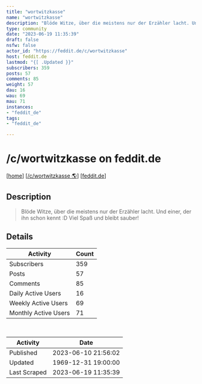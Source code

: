 ```yaml
---
title: "wortwitzkasse" 
name: "wortwitzkasse"
description: "Blöde Witze, über die meistens nur der Erzähler lacht. Und einer, der ihn schon kennt :D Viel Spaß und bleibt sauber!"
type: community
date: "2023-06-19 11:35:39"
draft: false
nsfw: false
actor_id: "https://feddit.de/c/wortwitzkasse"
host: feddit.de
lastmod: "{[ .Updated }}"
subscribers: 359
posts: 57
comments: 85
weight: 57
dau: 16
wau: 69
mau: 71
instances:
- "feddit_de"
tags: 
- "feddit_de"

---
```


# /c/wortwitzkasse on feddit.de

[[home](/)]
[[/c/wortwitzkasse 🌎](https://feddit.de/c/wortwitzkasse)]
[[feddit.de](/instances/feddit_de)]


## Description 

<blockquote class="description">
Blöde Witze, über die meistens nur der Erzähler lacht. Und einer, der ihn schon kennt :D Viel Spaß und bleibt sauber!
</blockquote>


## Details

| Activity | Count  |
|----------------------|---|
| Subscribers          | 359 |
| Posts                | 57  |
| Comments             | 85  |
| Daily Active Users   | 16  |
| Weekly Active Users  | 69  |
| Monthly Active Users | 71  |

<br>

| Activity | Date |
|----------------------|---|
| Published            | 2023-06-10 21:56:02 |
| Updated              | 1969-12-31 19:00:00 |
| Last Scraped         | 2023-06-19 11:35:39 |
